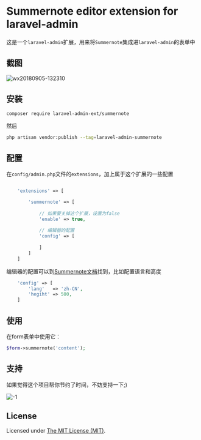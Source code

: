 Summernote editor extension for laravel-admin
======

这是一个`laravel-admin`扩展，用来将`Summernote`集成进`laravel-admin`的表单中

## 截图

![wx20180905-132310](https://user-images.githubusercontent.com/1479100/45072743-f1d92b00-b10e-11e8-9a51-9397fa4fb24e.png)

## 安装

```bash
composer require laravel-admin-ext/summernote
```

然后
```bash
php artisan vendor:publish --tag=laravel-admin-summernote
```

## 配置

在`config/admin.php`文件的`extensions`，加上属于这个扩展的一些配置
```php

    'extensions' => [

        'summernote' => [
        
            // 如果要关掉这个扩展，设置为false
            'enable' => true,
            
            // 编辑器的配置
            'config' => [
                
            ]
        ]
    ]

```

编辑器的配置可以到[Summernote文档](https://summernote.org/getting-started/)找到，比如配置语言和高度
```php
    'config' => [
        'lang'   => 'zh-CN',
        'hegiht' => 500,
    ]
```

## 使用

在form表单中使用它：
```php
$form->summernote('content');
```

## 支持

如果觉得这个项目帮你节约了时间，不妨支持一下;)

![-1](https://cloud.githubusercontent.com/assets/1479100/23287423/45c68202-fa78-11e6-8125-3e365101a313.jpg)

License
------------
Licensed under [The MIT License (MIT)](LICENSE).